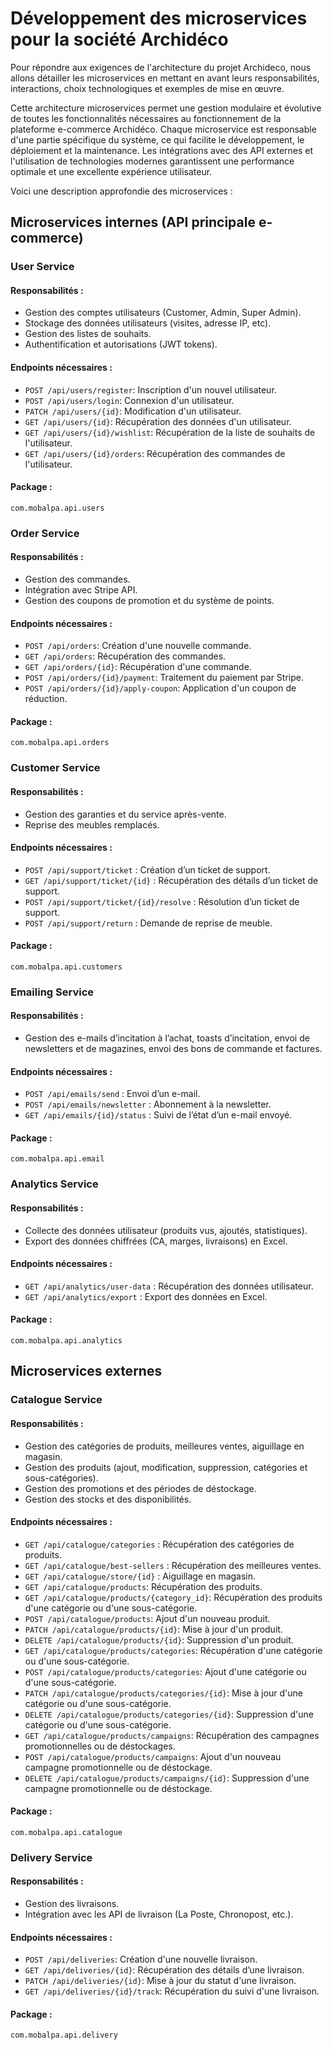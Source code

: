 # Développement des microservices pour la société Archidéco

Pour répondre aux exigences de l'architecture du projet Archideco, nous allons détailler les microservices en mettant en avant leurs responsabilités, interactions, choix technologiques et exemples de mise en œuvre.

Cette architecture microservices permet une gestion modulaire et évolutive de toutes les fonctionnalités nécessaires au fonctionnement de la plateforme e-commerce Archidéco. Chaque microservice est responsable d'une partie spécifique du système, ce qui facilite le développement, le déploiement et la maintenance. Les intégrations avec des API externes et l'utilisation de technologies modernes garantissent une performance optimale et une excellente expérience utilisateur.

Voici une description approfondie des microservices :

## Microservices internes (API principale e-commerce)

### User Service

#### Responsabilités :
- Gestion des comptes utilisateurs (Customer, Admin, Super Admin).
- Stockage des données utilisateurs (visites, adresse IP, etc).
- Gestion des listes de souhaits.
- Authentification et autorisations (JWT tokens).

#### Endpoints nécessaires :
- `POST /api/users/register`: Inscription d'un nouvel utilisateur.
- `POST /api/users/login`: Connexion d'un utilisateur.
- `PATCH /api/users/{id}`: Modification d'un utilisateur.
- `GET /api/users/{id}`: Récupération des données d'un utilisateur.
- `GET /api/users/{id}/wishlist`: Récupération de la liste de souhaits de l'utilisateur.
- `GET /api/users/{id}/orders`: Récupération des commandes de l'utilisateur.

#### Package :
`com.mobalpa.api.users`

### Order Service

#### Responsabilités :
- Gestion des commandes.
- Intégration avec Stripe API.
- Gestion des coupons de promotion et du système de points.

#### Endpoints nécessaires :
- `POST /api/orders`: Création d'une nouvelle commande.
- `GET /api/orders`: Récupération des commandes.
- `GET /api/orders/{id}`: Récupération d'une commande.
- `POST /api/orders/{id}/payment`: Traitement du paiement par Stripe.
- `POST /api/orders/{id}/apply-coupon`: Application d'un coupon de réduction.

#### Package :
`com.mobalpa.api.orders`

### Customer Service

#### Responsabilités :
- Gestion des garanties et du service après-vente.
- Reprise des meubles remplacés.

#### Endpoints nécessaires :
- `POST /api/support/ticket` : Création d’un ticket de support.
- `GET /api/support/ticket/{id}` : Récupération des détails d’un ticket de support.
- `POST /api/support/ticket/{id}/resolve` : Résolution d’un ticket de support.
- `POST /api/support/return` : Demande de reprise de meuble.

#### Package :
`com.mobalpa.api.customers`

### Emailing Service

#### Responsabilités :
- Gestion des e-mails d’incitation à l’achat, toasts d’incitation, envoi de newsletters et de magazines, envoi des bons de commande et factures.

#### Endpoints nécessaires :
- `POST /api/emails/send` : Envoi d’un e-mail.
- `POST /api/emails/newsletter` : Abonnement à la newsletter.
- `GET /api/emails/{id}/status` : Suivi de l’état d’un e-mail envoyé.

#### Package :
`com.mobalpa.api.email`

### Analytics Service

#### Responsabilités :
- Collecte des données utilisateur (produits vus, ajoutés, statistiques).
- Export des données chiffrées (CA, marges, livraisons) en Excel.

#### Endpoints nécessaires :
- `GET /api/analytics/user-data` : Récupération des données utilisateur.
- `GET /api/analytics/export` : Export des données en Excel.

#### Package :
`com.mobalpa.api.analytics`

## Microservices externes

### Catalogue Service

#### Responsabilités :
- Gestion des catégories de produits, meilleures ventes, aiguillage en magasin.
- Gestion des produits (ajout, modification, suppression, catégories et sous-catégories).
- Gestion des promotions et des périodes de déstockage.
- Gestion des stocks et des disponibilités.

#### Endpoints nécessaires :
- `GET /api/catalogue/categories` : Récupération des catégories de produits.
- `GET /api/catalogue/best-sellers` : Récupération des meilleures ventes.
- `GET /api/catalogue/store/{id}` : Aiguillage en magasin.
- `GET /api/catalogue/products`: Récupération des produits.
- `GET /api/catalogue/products/{category_id}`: Récupération des produits d'une catégorie ou d'une sous-catégorie.
- `POST /api/catalogue/products`: Ajout d'un nouveau produit.
- `PATCH /api/catalogue/products/{id}`: Mise à jour d'un produit.
- `DELETE /api/catalogue/products/{id}`: Suppression d'un produit.
- `GET /api/catalogue/products/categories`: Récupération d'une catégorie ou d'une sous-catégorie.
- `POST /api/catalogue/products/categories`: Ajout d'une catégorie ou d'une sous-catégorie.
- `PATCH /api/catalogue/products/categories/{id}`: Mise à jour d'une catégorie ou d'une sous-catégorie.
- `DELETE /api/catalogue/products/categories/{id}`: Suppression d'une catégorie ou d'une sous-catégorie.
- `GET /api/catalogue/products/campaigns`: Récupération des campagnes promotionnelles ou de déstockages.
- `POST /api/catalogue/products/campaigns`: Ajout d'un nouveau campagne promotionnelle ou de déstockage.
- `DELETE /api/catalogue/products/campaigns/{id}`: Suppression d'une campagne promotionnelle ou de déstockage.

#### Package :
`com.mobalpa.api.catalogue`

### Delivery Service

#### Responsabilités :
- Gestion des livraisons.
- Intégration avec les API de livraison (La Poste, Chronopost, etc.).

#### Endpoints nécessaires :
- `POST /api/deliveries`: Création d'une nouvelle livraison.
- `GET /api/deliveries/{id}`: Récupération des détails d’une livraison.
- `PATCH /api/deliveries/{id}`: Mise à jour du statut d'une livraison.
- `GET /api/deliveries/{id}/track`: Récupération du suivi d'une livraison.

#### Package :
`com.mobalpa.api.delivery`